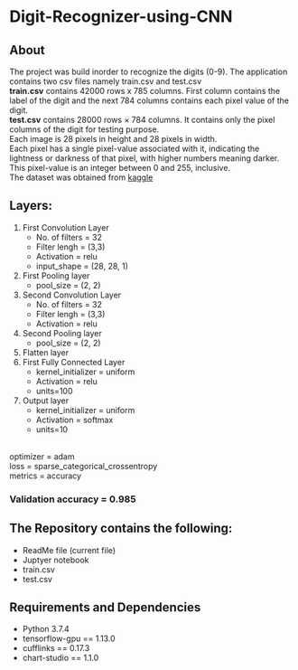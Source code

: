 # Digit-Recognizer-using-CNN
## About
The project was build inorder to recognize the digits (0-9). The application contains two csv files namely train.csv and test.csv<br>
<strong>train.csv</strong> contains 42000 rows x 785 columns. First column contains the label of the digit and the next 784 columns contains each pixel value of the digit.<br>
<strong>test.csv</strong> contains 28000 rows × 784 columns. It contains only the pixel columns of the digit for testing purpose.<br>
Each image is 28 pixels in height and 28 pixels in width.<br>
Each pixel has a single pixel-value associated with it, indicating the lightness or darkness of that pixel, with higher numbers meaning darker. This pixel-value is an integer between 0 and 255, inclusive.<br>
The dataset was obtained from [kaggle](https://www.kaggle.com/c/digit-recognizer/data)
## Layers:
1. First Convolution Layer
    * No. of filters = 32
    * Filter lengh = (3,3)
    * Activation = relu
    * input_shape = (28, 28, 1)
2. First Pooling layer
    * pool_size = (2, 2)
3. Second Convolution Layer
    * No. of filters = 32
    * Filter lengh = (3,3)
    * Activation = relu
4. Second Pooling layer
    * pool_size = (2, 2)
5. Flatten layer
6. First Fully Connected Layer
    * kernel_initializer = uniform
    * Activation = relu 
    * units=100
7. Output layer
    * kernel_initializer = uniform
    * Activation = softmax
    * units=10

<br>optimizer = adam
<br>loss = sparse_categorical_crossentropy
<br>metrics = accuracy
### Validation accuracy = 0.985
## The Repository contains the following:
- ReadMe file (current file)
- Juptyer notebook
- train.csv
- test.csv
## Requirements and Dependencies
- Python 3.7.4
- tensorflow-gpu == 1.13.0
- cufflinks == 0.17.3
- chart-studio == 1.1.0
